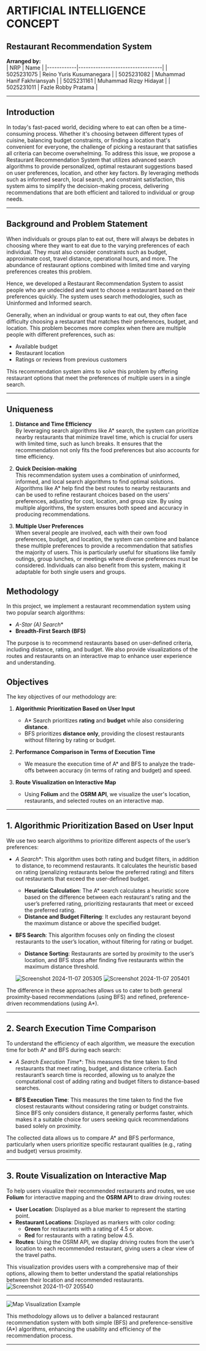 # ARTIFICIAL INTELLIGENCE CONCEPT  
## Restaurant Recommendation System  

**Arranged by:**  
| NRP        | Name                             |
|------------|----------------------------------|
| 5025231075 | Reino Yuris Kusumanegara         |
| 5025231082 | Muhammad Hanif Fakhriansyah      |
| 5025231161 | Muhammad Rizqy Hidayat           |
| 5025231011 | Fazle Robby Pratama              |


---

## Introduction

In today's fast-paced world, deciding where to eat can often be a time-consuming process. Whether it's choosing between different types of cuisine, balancing budget constraints, or finding a location that's convenient for everyone, the challenge of picking a restaurant that satisfies all criteria can become overwhelming. To address this issue, we propose a Restaurant Recommendation System that utilizes advanced search algorithms to provide personalized, optimal restaurant suggestions based on user preferences, location, and other key factors. By leveraging methods such as informed search, local search, and constraint satisfaction, this system aims to simplify the decision-making process, delivering recommendations that are both efficient and tailored to individual or group needs.

---

## Background and Problem Statement

When individuals or groups plan to eat out, there will always be debates in choosing where they want to eat due to the varying preferences of each individual. They must also consider constraints such as budget, approximate cost, travel distance, operational hours, and more. The abundance of restaurant options combined with limited time and varying preferences creates this problem.

Hence, we developed a Restaurant Recommendation System to assist people who are undecided and want to choose a restaurant based on their preferences quickly. The system uses search methodologies, such as Uninformed and Informed search.

Generally, when an individual or group wants to eat out, they often face difficulty choosing a restaurant that matches their preferences, budget, and location. This problem becomes more complex when there are multiple people with different preferences, such as:

- Available budget  
- Restaurant location  
- Ratings or reviews from previous customers  

This recommendation system aims to solve this problem by offering restaurant options that meet the preferences of multiple users in a single search.

---

## Uniqueness

1. **Distance and Time Efficiency**  
   By leveraging search algorithms like A* search, the system can prioritize nearby restaurants that minimize travel time, which is crucial for users with limited time, such as lunch breaks. It ensures that the recommendation not only fits the food preferences but also accounts for time efficiency.

2. **Quick Decision-making**  
   This recommendation system uses a combination of uninformed, informed, and local search algorithms to find optimal solutions. Algorithms like A* help find the best routes to nearby restaurants and can be used to refine restaurant choices based on the users' preferences, adjusting for cost, location, and group size. By using multiple algorithms, the system ensures both speed and accuracy in producing recommendations.

3. **Multiple User Preferences**  
   When several people are involved, each with their own food preferences, budget, and location, the system can combine and balance these multiple preferences to provide a recommendation that satisfies the majority of users. This is particularly useful for situations like family outings, group lunches, or meetings where diverse preferences must be considered. Individuals can also benefit from this system, making it adaptable for both single users and groups.


## Methodology

In this project, we implement a restaurant recommendation system using two popular search algorithms:

- **A-Star (A*) Search**
- **Breadth-First Search (BFS)**

The purpose is to recommend restaurants based on user-defined criteria, including distance, rating, and budget. We also provide visualizations of the routes and restaurants on an interactive map to enhance user experience and understanding.

## Objectives

The key objectives of our methodology are:

1. **Algorithmic Prioritization Based on User Input**
   - A* Search prioritizes **rating** and **budget** while also considering **distance**.
   - BFS prioritizes **distance only**, providing the closest restaurants without filtering by rating or budget.

2. **Performance Comparison in Terms of Execution Time**
   - We measure the execution time of A* and BFS to analyze the trade-offs between accuracy (in terms of rating and budget) and speed.

3. **Route Visualization on Interactive Map**
   - Using **Folium** and the **OSRM API**, we visualize the user's location, restaurants, and selected routes on an interactive map.

---

## 1. Algorithmic Prioritization Based on User Input

We use two search algorithms to prioritize different aspects of the user’s preferences:

- **A* Search**: This algorithm uses both rating and budget filters, in addition to distance, to recommend restaurants. It calculates the heuristic based on rating (penalizing restaurants below the preferred rating) and filters out restaurants that exceed the user-defined budget.
  
  - **Heuristic Calculation**: The A* search calculates a heuristic score based on the difference between each restaurant's rating and the user’s preferred rating, prioritizing restaurants that meet or exceed the preferred rating.
  - **Distance and Budget Filtering**: It excludes any restaurant beyond the maximum distance or above the specified budget.

- **BFS Search**: This algorithm focuses only on finding the closest restaurants to the user’s location, without filtering for rating or budget.
  
  - **Distance Sorting**: Restaurants are sorted by proximity to the user’s location, and BFS stops after finding five restaurants within the maximum distance threshold.

  ![Screenshot 2024-11-07 205305](https://github.com/user-attachments/assets/eabff204-a5b0-4080-a8d9-7b5a1c5584d1)
  ![Screenshot 2024-11-07 205401](https://github.com/user-attachments/assets/2bab137f-e7ab-4157-aea7-a186f35af3ad)


The difference in these approaches allows us to cater to both general proximity-based recommendations (using BFS) and refined, preference-driven recommendations (using A*).

---

## 2. Search Execution Time Comparison

To understand the efficiency of each algorithm, we measure the execution time for both A* and BFS during each search:

- **A* Search Execution Time**: This measures the time taken to find restaurants that meet rating, budget, and distance criteria. Each restaurant’s search time is recorded, allowing us to analyze the computational cost of adding rating and budget filters to distance-based searches.

- **BFS Execution Time**: This measures the time taken to find the five closest restaurants without considering rating or budget constraints. Since BFS only considers distance, it generally performs faster, which makes it a suitable choice for users seeking quick recommendations based solely on proximity.

The collected data allows us to compare A* and BFS performance, particularly when users prioritize specific restaurant qualities (e.g., rating and budget) versus proximity.

---

## 3. Route Visualization on Interactive Map

To help users visualize their recommended restaurants and routes, we use **Folium** for interactive mapping and the **OSRM API** to draw driving routes:

- **User Location**: Displayed as a blue marker to represent the starting point.
- **Restaurant Locations**: Displayed as markers with color coding:
  - **Green** for restaurants with a rating of 4.5 or above.
  - **Red** for restaurants with a rating below 4.5.
- **Routes**: Using the OSRM API, we display driving routes from the user’s location to each recommended restaurant, giving users a clear view of the travel paths.

This visualization provides users with a comprehensive map of their options, allowing them to better understand the spatial relationships between their location and recommended restaurants.
![Screenshot 2024-11-07 205540](https://github.com/user-attachments/assets/1eb2449e-b9af-45c8-abbd-de7666b6a1ae)

---

![Map Visualization Example](path/to/map_visualization_image.png)

This methodology allows us to deliver a balanced restaurant recommendation system with both simple (BFS) and preference-sensitive (A*) algorithms, enhancing the usability and efficiency of the recommendation process.

---

